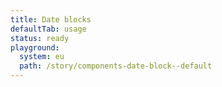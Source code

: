 ```yaml
---
title: Date blocks
defaultTab: usage
status: ready
playground:
  system: eu
  path: /story/components-date-block--default
---
```

